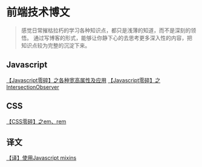 # 前端技术博文
> 感觉日常摧枯拉朽的学习各种知识点，都只是浅薄的知道，而不是深刻的领悟。
> 通过写博客的形式，能够让你静下心的去思考更多深入性的内容，把知识点较为完整的沉淀下来。

## Javascript
[【Javascript零碎】之各种宽高属性及应用](https://github.com/kekobin/blog/issues/1)
[【Javascript零碎】之IntersectionObserver](https://github.com/kekobin/blog/issues/2)

## CSS
[【CSS零碎】之em、rem](https://github.com/kekobin/blog/issues/4)

## 译文
[【译】使用Javascript mixins](https://github.com/kekobin/blog/issues/3)
